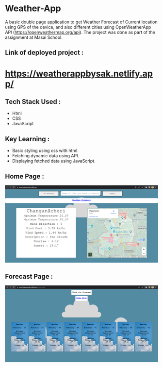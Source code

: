 # Weather-App
A basic double page application to get Weather Forecast of Current location using GPS of the device,
and also different cities using OpenWeatherApp API (https://openweathermap.org/api).
The project was done as part of the assignment at Masai School.

## Link of  deployed project : 
# https://weatherappbysak.netlify.app/

## Tech Stack Used :
- Html
- CSS
- JavaScript

## Key Learning :
- Basic styling using css with html.
- Fetching dynamic data using API.
- Displaying fetched data using JavaScript.

## Home Page :
![Alt text](/images_readme/homepage.png?raw=true "Home Page")

## Forecast Page :
![Alt text](/images_readme/forecast.png?raw=true "Home Page")
